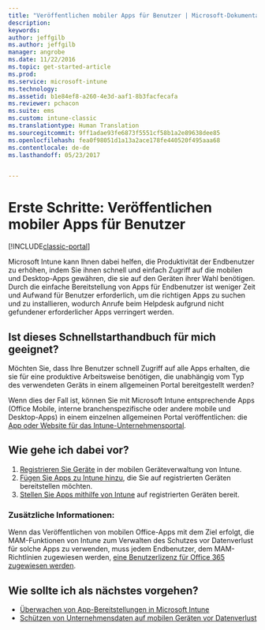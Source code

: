 ```yaml
---
title: "Veröffentlichen mobiler Apps für Benutzer | Microsoft-Dokumentation"
description: 
keywords: 
author: jeffgilb
ms.author: jeffgilb
manager: angrobe
ms.date: 11/22/2016
ms.topic: get-started-article
ms.prod: 
ms.service: microsoft-intune
ms.technology: 
ms.assetid: b1e84ef8-a260-4e3d-aaf1-8b3facfecafa
ms.reviewer: pchacon
ms.suite: ems
ms.custom: intune-classic
ms.translationtype: Human Translation
ms.sourcegitcommit: 9ff1adae93fe6873f5551cf58b1a2e89638dee85
ms.openlocfilehash: fea0f98051d1a13a2ace178fe440520f495aaa68
ms.contentlocale: de-de
ms.lasthandoff: 05/23/2017


---
```


# <a name="quick-start-guide-publish-mobile-apps-to-your-users"></a>Erste Schritte: Veröffentlichen mobiler Apps für Benutzer

[!INCLUDE[classic-portal](../includes/classic-portal.md)]

Microsoft Intune kann Ihnen dabei helfen, die Produktivität der Endbenutzer zu erhöhen, indem Sie ihnen schnell und einfach Zugriff auf die mobilen und Desktop-Apps gewähren, die sie auf den Geräten ihrer Wahl benötigen. Durch die einfache Bereitstellung von Apps für Endbenutzer ist weniger Zeit und Aufwand für Benutzer erforderlich, um die richtigen Apps zu suchen und zu installieren, wodurch Anrufe beim Helpdesk aufgrund nicht gefundener erforderlicher Apps verringert werden.   

## <a name="is-this-quick-start-guide-right-for-me"></a>Ist dieses Schnellstarthandbuch für mich geeignet?
Möchten Sie, dass Ihre Benutzer schnell Zugriff auf alle Apps erhalten, die sie für eine produktive Arbeitsweise benötigen, die unabhängig vom Typ des verwendeten Geräts in einem allgemeinen Portal bereitgestellt werden?

Wenn dies der Fall ist, können Sie mit Microsoft Intune entsprechende Apps (Office Mobile, interne branchenspezifische oder andere mobile und Desktop-Apps) in einem einzelnen allgemeinen Portal veröffentlichen: die [App oder Website für das Intune-Unternehmensportal](/intune-user-help/company-portal-frequently-asked-questions).

## <a name="how-do-i-do-it"></a>Wie gehe ich dabei vor?
1.    [Registrieren Sie Geräte](/intune-classic/deploy-use/enroll-devices-in-microsoft-intune) in der mobilen Geräteverwaltung von Intune.
2.    [Fügen Sie Apps zu Intune hinzu](/intune-classic/deploy-use/add-apps-for-mobile-devices-in-microsoft-intune), die Sie auf registrierten Geräten bereitstellen möchten.
3.    [Stellen Sie Apps mithilfe von Intune](/intune-classic/deploy-use/deploy-apps) auf registrierten Geräten bereit.

### <a name="additional-information"></a>Zusätzliche Informationen:
Wenn das Veröffentlichen von mobilen Office-Apps mit dem Ziel erfolgt, die MAM-Funktionen von Intune zum Verwalten des Schutzes vor Datenverlust für solche Apps zu verwenden, muss jedem Endbenutzer, dem MAM-Richtlinien zugewiesen werden, [eine Benutzerlizenz für Office 365 zugewiesen werden](https://support.office.com/article/Assign-or-remove-licenses-for-Office-365-for-business-997596b5-4173-4627-b915-36abac6786dc).

## <a name="what-should-i-do-next"></a>Wie sollte ich als nächstes vorgehen?
- [Überwachen von App-Bereitstellungen in Microsoft Intune](/intune-classic/deploy-use/monitor-apps-in-microsoft-intune)
- [Schützen von Unternehmensdaten auf mobilen Geräten vor Datenverlust](/intune-classic/deploy-use/protect-app-data-using-mobile-app-management-policies-with-microsoft-intune)

